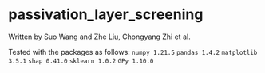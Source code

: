 # passivation_layer_screening

Written by Suo Wang and Zhe Liu, Chongyang Zhi et al.

Tested with the packages as follows:
`numpy 1.21.5`
`pandas 1.4.2`
`matplotlib 3.5.1`
`shap 0.41.0`
`sklearn 1.0.2`
`GPy 1.10.0`
